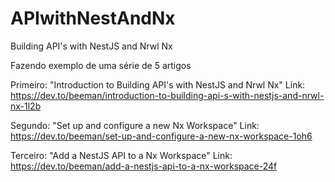 # APIwithNestAndNx
Building API's with NestJS and Nrwl Nx

Fazendo exemplo de uma série de 5 artigos

Primeiro: "Introduction to Building API's with NestJS and Nrwl Nx"
Link: https://dev.to/beeman/introduction-to-building-api-s-with-nestjs-and-nrwl-nx-1l2b

Segundo: "Set up and configure a new Nx Workspace"
Link: https://dev.to/beeman/set-up-and-configure-a-new-nx-workspace-1oh6

Terceiro: "Add a NestJS API to a Nx Workspace"
Link: https://dev.to/beeman/add-a-nestjs-api-to-a-nx-workspace-24f